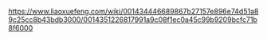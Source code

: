 

https://www.liaoxuefeng.com/wiki/001434446689867b27157e896e74d51a89c25cc8b43bdb3000/0014351226817991a9c08f1ec0a45c99b9209bcfc71b8f6000

